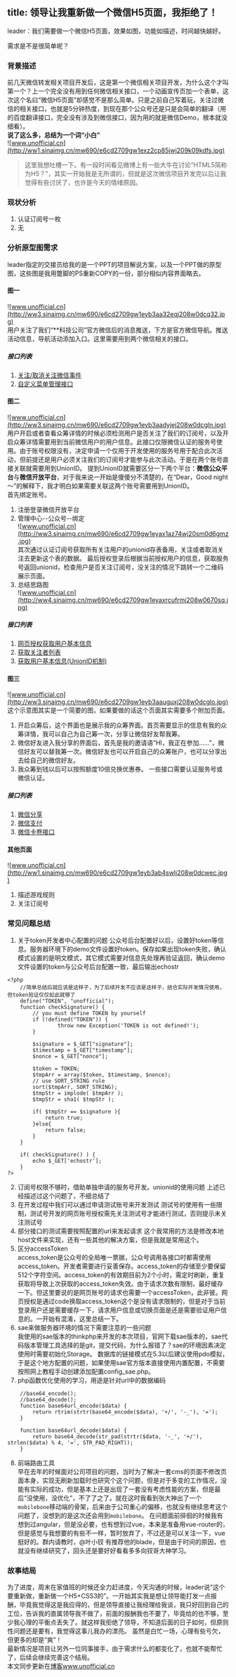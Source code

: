 title: 领导让我重新做一个微信H5页面，我拒绝了！
---
leader：我们需要做一个微信H5页面，效果如图，功能如描述，时间越快越好。  
<!-- ![www.unofficial.cn](http://ww1.sinaimg.cn/mw690/e6cd2709gw1eyawzl2fgsj208w1ilq3u.jpg) -->
需求是不是很简单呢？
<!-- more -->
### 背景描述
前几天微信转发相关项目开发后，这是第一个微信相关项目开发，为什么这个才叫第一个？上一个完全没有用到任何微信相关接口，一个动画宣传页加一个表单，这次这个名曰“微信H5页面”却感觉不是那么简单。只是之前自己写着玩，关注过微信的相关接口，也就是5分钟热度，到现在那个公众号还是只是会简单的翻译（用的百度翻译接口，完全没有涉及到微信接口，因为用的就是微信Demo，根本就没细看）。  
**说了这么多，总结为一个词“小白”**  
![www.unofficial.cn](http://ww1.sinaimg.cn/mw690/e6cd2709gw1exz2cp85jwj209k09kdfs.jpg)  
> 这里我想吐槽一下。有一段时间看见微博上有一些大牛在讨论“HTML5简称为H5？”，其实一开始我是无所谓的，但就是这次微信项目开发完以后让我觉得有些讨厌了，也许是今天的情绪原因。  

### 现状分析
1. 认证订阅号一枚
2. 无

### 分析原型图需求
leader指定的交接员给我的是一个PPT的项目解说方案，以及一个PPT做的原型图，这些图是我用蹩脚的PS重新COPY的一份，部分相似内容界面略去。
#### 图一
![www.unofficial.cn](http://ww3.sinaimg.cn/mw690/e6cd2709gw1eyb3aa32eqj208w0dcq32.jpg)  
用户关注了我们“**科技公司”官方微信后的消息推送，下方是官方微信导航。推送活动信息，导航活动添加入口。这里需要用到两个微信相关的接口。  

##### 接口列表
1. [关注/取消关注微信事件](http://mp.weixin.qq.com/wiki/2/5baf56ce4947d35003b86a9805634b1e.html)    
2. [自定义菜单管理接口](http://mp.weixin.qq.com/wiki/13/43de8269be54a0a6f64413e4dfa94f39.html)  

#### 图二
![www.unofficial.cn](http://ww3.sinaimg.cn/mw690/e6cd2709gw1eyb3aadyjej208w0dcgln.jpg)  
用户开启或者查看众筹详情的时候必须检测用户是否关注了我们的订阅号，以及开启众筹详情需要用到当前微信用户的用户信息。此接口仅限微信认证的服务号使用。由于账号权限没有，决定申请一个仅用于开发使用的服务号用于配合此次活动，但前提还是用户必须关注我们的订阅号才能参与此次活动。于是在两个账号直接关联就需要用到UnionID。
提到UnionID就需要区分一下两个平台：**微信公众平台**与**微信开放平台**，对于我来说一开始是傻傻分不清楚的，在“Dear，Good night～”的解释下，我才明白如果需要关联这两个账号需要用到UnionID。  
首先绑定账号。
1. 注册登录微信开放平台  
2. 管理中心--公众号--绑定  
![www.unofficial.cn](http://ww3.sinaimg.cn/mw690/e6cd2709gw1eyax1az74wj20sm0d6gmz.jpg)  
其次通过认证订阅号获取所有关注用户的unionid存表备用，关注或者取消关注去更新这个表的数据。
最后授权登录后根据当前授权用户的信息，获取服务号返回unionid，检查用户是否关注订阅号，没关注的情况下跳转一个二维码展示页面。
3. 总结思路图  
![www.unofficial.cn](http://ww4.sinaimg.cn/mw690/e6cd2709gw1eyaxrcufrmj208w0670sq.jpg)   

##### 接口列表
1. [网页授权获取用户基本信息](http://mp.weixin.qq.com/wiki/17/c0f37d5704f0b64713d5d2c37b468d75.html)  
2. [获取关注者列表](http://mp.weixin.qq.com/wiki/3/17e6919a39c1c53555185907acf70093.html)  
3. [获取用户基本信息(UnionID机制)](http://mp.weixin.qq.com/wiki/14/bb5031008f1494a59c6f71fa0f319c66.html)  

#### 图三
![www.unofficial.cn](http://ww3.sinaimg.cn/mw690/e6cd2709gw1eyb3aauguxj208w0dcglo.jpg)  
这个示意图其实是一个简要的图，如果要做的话这个页面其实需要多个附加页面。
1. 开启众筹后，这个界面也是展示我的众筹界面。首页需要显示的信息有我的众筹详情，我可以自己为自己筹一次，分享让微信好友帮我筹。  
2. 微信好友进入我分享的界面后，首先是我的邀请语“HI，我正在参加……”，微信好友可以替我筹一次。微信好友也可以开启自己的众筹账户，也可以分享出去给自己的微信好友。  
3. 我众筹到钱以后可以按照额度10倍兑换优惠券。
一些接口需要认证服务号或微信认证。  

##### 接口列表
1. [微信分享](http://mp.weixin.qq.com/wiki/7/aaa137b55fb2e0456bf8dd9148dd613f.html)  
2. [微信支付](https://pay.weixin.qq.com/wiki/doc/api/index.html)  
3. [微信卡卷接口](http://mp.weixin.qq.com/wiki/9/4f455120b50741db79b54fde8896b489.html)  

#### 其他页面
![www.unofficial.cn](http://ww1.sinaimg.cn/mw690/e6cd2709gw1eyb3ab4swlj208w0dcwec.jpg)  
1. 描述游戏规则  
2. 关注订阅号  

### 常见问题总结
1. 关于token开发者中心配置的问题
公众号后台配置好以后，设置好token等信息。服务器环境下的demo文件设置好token。保存如果出现token失败，确认模式设置的是明文模式，其它模式需要对信息先处理再验证返回，确认demo文件设置的token与公众号后台配置一致，最后输出echostr
```
<?php
	//简单总结后就应该是这样子，为了后续开发不应该是这样子，结合实际开发情况使用，但token验证仅仅如此就够了
	define("TOKEN", "unofficial");
	function checkSignature() {
		// you must define TOKEN by yourself
		if (!defined("TOKEN")) {
				throw new Exception('TOKEN is not defined!');
		}

		$signature = $_GET["signature"];
		$timestamp = $_GET["timestamp"];
		$nonce = $_GET["nonce"];

		$token = TOKEN;
		$tmpArr = array($token, $timestamp, $nonce);
		// use SORT_STRING rule
		sort($tmpArr, SORT_STRING);
		$tmpStr = implode( $tmpArr );
		$tmpStr = sha1( $tmpStr );

		if( $tmpStr == $signature ){
			return true;
		}else{
			return false;
		}
	}

	if( checkSignature() ) {
		echo $_GET['echostr'];
	}
?>
```
2. 订阅号权限不够时，借助单独申请的服务号开发。unionid的使用问题
上述已经描述过这个问题了，不细总结了
3. 在开发过程中我们可以通过申请测试账号来开发测试
测试号的使用有一些限制，测试号开发的网页账号授权需先关注测试号才能进行测试，否则提示未关注测试号
4. 部分接口的测试需要按照配置的url来发起请求
这个我常用的方法是修改本地host文件来实现，还有一些其他的解决方案，但是我就是常用这个。
5. 区分accessToken  
access_token是公众号的全局唯一票据，公众号调用各接口时都需使用access_token。开发者需要进行妥善保存。access_token的存储至少要保留512个字符空间。access_token的有效期目前为2个小时，需定时刷新，重复获取将导致上次获取的access_token失效。由于请求次数有限制，最好缓存一下。但这里要说的是网页账号的请求也需要一个accessToken，此非彼。网页授权是通过code换取access_token这个是没有请求限制的，但是对于当前登录用户还是需要缓存一下，请求用户信息或切换页面是还是需要验证用户信息的。一开始有混淆，这里总结一下。  
6. sae来做服务器环境的情况下需要注意的一些问题  
我使用的sae版本的thinkphp来开发的本次项目，官网下载sae版本的，sae代码版本管理工具选择的是git，提交代码，为什么报错了？sae的环境因素决定使用时需要初始化Storage。
数据库的链接模式在5.3以后建议使用pdo模拟，于是这个地方配置的问题，如果使用sae官方版本直接使用内置配置，不需要按照网上教程手动创建添加配置config_sae.php。
7. php函数优化使用的学习，用途是针对url中的数据编码  
```
	//base64_encode();
	//base64_decode();
	function base64url_encode($data) {
		return rtrim(strtr(base64_encode($data), '+/', '-_'), '=');
	}

	function base64url_decode($data) {
		return base64_decode(str_pad(strtr($data, '-_', '+/'), strlen($data) % 4, '=', STR_PAD_RIGHT));
	}
```
8. 前端路由工具  
早在去年的时候面对公司项目的问题，当时为了解决一套cms的页面不修改页面本身，实现无刷新加载时也研究个这个问题，但是对于多变的工作情况，没能有实际的成功，但是基本上还是出现了一套没有考虑性能的方案，但是最后“没使用，没优化”，不了了之了。就在这时我看到张大神出了一个```mobilebone```移动端的骨架，后来由于公司重心的偏移，也就没有继续思考这个问题了，没想到的是这次还会用到```mobilebone```。
在问题面前徘徊的时候我有想到过angular，但是没必要，也有想到过vue，本来是准备用vue-router的，但是感觉与我想要的有些不一样，暂时放弃了，不过还是可以关注一下，vue挺好的。群内请教时，@叶小钗 有推荐他的blade，但是由于时间的原因，也就没有继续研究了，回头还是要好好看看多多向钗哥大神学习。

### 故事结局
为了进度，周末在家值班的时候还全力赶进度，今天沟通的时候，leader说“这个要重新做，重新做一个H5+CSS3的”。一开始其实我是想让领导能打发一点报酬，毕竟我觉得这是我应得的，但是领导直接让我经理给我谈，我只好回到自己的工位，告诉我的直属领导我不做了，前面的报酬我也不要了，毕竟给的也不够，至少我心理的平衡点丢失了。就这样我拒绝了领导，不知道后面的日子如何，但原则性问题还是要有，我觉得这事儿我办的漂亮。
虽然是白忙一场，心理有些亏欠，但更多的却是“爽”！  
最新情况是项目让另外一位同事接手，由于需求什么的都变化了，也就不能帮忙了，后续会继续完善这个结局。  
本文同步更新在[博客](http://www.unofficial.cn)www.unofficial.cn
